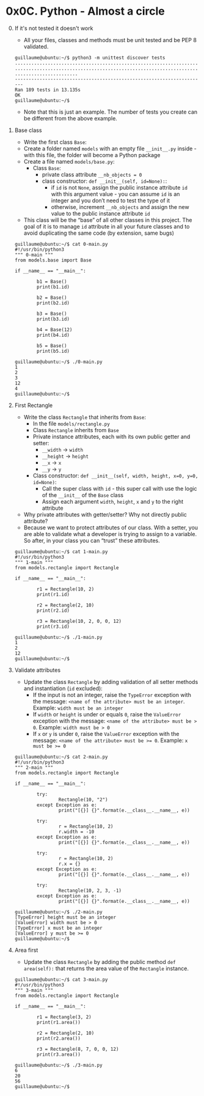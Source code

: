 # 0x0C. Python - Almost a circle

 0. If it's not tested it doesn't work
	- All your files, classes and methods must be unit tested and be PEP 8 validated.
	```
	guillaume@ubuntu:~/$ python3 -m unittest discover tests
	...................................................................................
	................................................................................... 
	.......................
	----------------------------------------------------------------------
	Ran 189 tests in 13.135s  
	OK 
	guillaume@ubuntu:~/$
	```
	- Note that this is just an example. The number of tests you create can be different from the above example.

 1. Base class 
	- Write the first class `Base`:
	- Create a folder named `models` with an empty file `__init__.py` inside - with this file, the folder will become a Python package
	- Create a file named `models/base.py`:
		- Class `Base`: 
			- private class attribute `__nb_objects = 0`
			- class constructor: `def __init__(self, id=None):`: 
				- if `id` is not `None`, assign the public instance attribute `id` with this argument value - you can assume `id` is an integer and you don’t need to test the type of it
				- otherwise, increment `__nb_objects` and assign the new value to the public instance attribute `id`
	- This class will be the “base” of all other classes in this project. The goal of it is to manage `id` attribute in all your future classes and to avoid duplicating the same code (by extension, same bugs)
	```
	guillaume@ubuntu:~/$ cat 0-main.py
	#!/usr/bin/python3
	""" 0-main """
	from models.base import Base

	if __name__ == "__main__":

    		b1 = Base()
    		print(b1.id)

    		b2 = Base()
    		print(b2.id)

    		b3 = Base()
    		print(b3.id)

    		b4 = Base(12)
    		print(b4.id)

    		b5 = Base()
    		print(b5.id)

	guillaume@ubuntu:~/$ ./0-main.py
	1
	2
	3
	12
	4
	guillaume@ubuntu:~/$ 
	```

2. First Rectangle
	- Write the class `Rectangle` that inherits from `Base`:
		- In the file `models/rectangle.py`
		- Class `Rectangle` inherits from `Base`
		- Private instance attributes, each with its own public getter and setter:
			- `__width` -> `width`
			- `__height` -> `height`
			- `__x` -> `x`
			- `__y` -> `y`
		- Class constructor: `def __init__(self, width, height, x=0, y=0, id=None)`:
			- Call the super class with `id` - this super call with use the logic of the `__init__` of the `Base` class
			- Assign each argument `width`, `height`, `x` and `y` to the right attribute
	- Why private attributes with getter/setter? Why not directly public attribute?
	- Because we want to protect attributes of our class. With a setter, you are able to validate what a developer is trying to assign to a variable. So after, in your class you can “trust” these attributes.
	```
	guillaume@ubuntu:~/$ cat 1-main.py
	#!/usr/bin/python3
	""" 1-main """
	from models.rectangle import Rectangle

	if __name__ == "__main__":

    		r1 = Rectangle(10, 2)
    		print(r1.id)

    		r2 = Rectangle(2, 10)
    		print(r2.id)

    		r3 = Rectangle(10, 2, 0, 0, 12)
    		print(r3.id)

	guillaume@ubuntu:~/$ ./1-main.py
	1
	2
	12
	guillaume@ubuntu:~/$ 
	```

3. Validate attributes
	- Update the class `Rectangle` by adding validation of all setter methods and instantiation (`id` excluded):
		- If the input is not an integer, raise the `TypeError` exception with the message: `<name of the attribute> must be an integer`. Example: `width must be an integer`
		- If `width` or `height` is under or equals `0`, raise the `ValueError` exception with the message: `<name of the attribute> must be > 0`. Example: `width must be > 0`
		- If `x` or `y` is under `0`, raise the `ValueError` exception with the message: `<name of the attribute> must be >= 0`. Example: `x must be >= 0`
	```
	guillaume@ubuntu:~/$ cat 2-main.py
	#!/usr/bin/python3
	""" 2-main """
	from models.rectangle import Rectangle

	if __name__ == "__main__":

    		try:
        			Rectangle(10, "2")
    		except Exception as e:
        			print("[{}] {}".format(e.__class__.__name__, e))

    		try:
        			r = Rectangle(10, 2)
        			r.width = -10
    		except Exception as e:
        			print("[{}] {}".format(e.__class__.__name__, e))

    		try:
        			r = Rectangle(10, 2)
        			r.x = {}
    		except Exception as e:
        			print("[{}] {}".format(e.__class__.__name__, e))

    		try:
        			Rectangle(10, 2, 3, -1)
    		except Exception as e:
        			print("[{}] {}".format(e.__class__.__name__, e))

	guillaume@ubuntu:~/$ ./2-main.py
	[TypeError] height must be an integer
	[ValueError] width must be > 0
	[TypeError] x must be an integer
	[ValueError] y must be >= 0
	guillaume@ubuntu:~/$ 
	```

4. Area first
	- Update the class `Rectangle` by adding the public method `def area(self):` that returns the area value of the `Rectangle` instance.
	```
	guillaume@ubuntu:~/$ cat 3-main.py
	#!/usr/bin/python3
	""" 3-main """
	from models.rectangle import Rectangle

	if __name__ == "__main__":

    		r1 = Rectangle(3, 2)
    		print(r1.area())

    		r2 = Rectangle(2, 10)
    		print(r2.area())

    		r3 = Rectangle(8, 7, 0, 0, 12)
    		print(r3.area())

	guillaume@ubuntu:~/$ ./3-main.py
	6
	20
	56
	guillaume@ubuntu:~/$ 
	```
